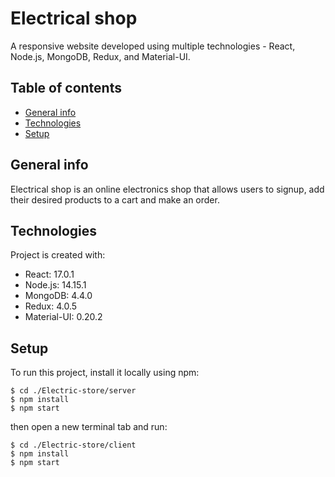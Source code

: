 # Electrical shop
A responsive website developed using multiple technologies - React, Node.js, MongoDB, Redux, and Material-UI.

## Table of contents
* [General info](#general-info)
* [Technologies](#technologies)
* [Setup](#setup)

## General info
Electrical shop is an online electronics shop that allows users to signup, add their desired products to a cart and make an order.

## Technologies
Project is created with:
* React: 17.0.1
* Node.js: 14.15.1
* MongoDB: 4.4.0
* Redux: 4.0.5
* Material-UI: 0.20.2

## Setup
To run this project, install it locally using npm:

```
$ cd ./Electric-store/server
$ npm install
$ npm start
```
then open a new terminal tab
and run:
```
$ cd ./Electric-store/client
$ npm install
$ npm start
```

